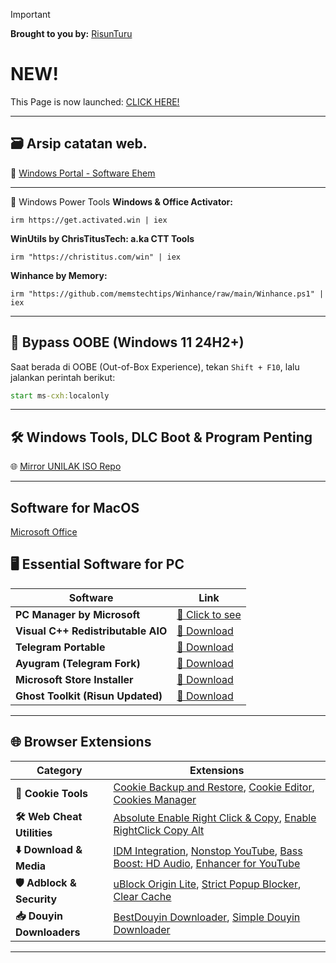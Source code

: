 
> [!IMPORTANT]
> **Brought to you by:** [RisunTuru](https://github.com/risunCode)

# NEW!
This Page is now launched: [CLICK HERE!](https://risuncode.github.io/winportal.github.io/)

---
## 🗃️ Arsip catatan web.
🔗 [Windows Portal - Software Ehem](https://github.com/risunCode/Windows-Portal/tree/main/Software_Ehem)

---

🚀 Windows Power Tools
**Windows & Office Activator:**
```
irm https://get.activated.win | iex
```

**WinUtils by ChrisTitusTech: a.ka CTT Tools**
```
irm "https://christitus.com/win" | iex
```

**Winhance by Memory:**
```
irm "https://github.com/memstechtips/Winhance/raw/main/Winhance.ps1" | iex
```
---

## 🚫 Bypass OOBE (Windows 11 24H2+)
Saat berada di OOBE (Out-of-Box Experience), tekan `Shift + F10`, lalu jalankan perintah berikut:
```cmd
start ms-cxh:localonly
```
---

## 🛠️ Windows Tools, DLC Boot & Program Penting
🌐 [Mirror UNILAK ISO Repo](https://mirror.unilak.ac.id/files/ISO/)

---


## Software for MacOS
[Microsoft Office](https://github.com/alsyundawy/Microsoft-Office-For-MacOS)

## 🖥️ Essential Software for PC

| Software | Link |
|---------|------|
| **PC Manager by Microsoft** | [🔗 Click to see](https://pcmanager.microsoft.com/en-us) |
| **Visual C++ Redistributable AIO** | [🔗 Download](https://github.com/abbodi1406/vcredist/releases/download/v0.84.0/VisualCppRedist_AIO_x86_x64_84.zip) |
| **Telegram Portable** | [🔗 Download](https://telegram.org/dl/desktop/win64_portable) |
| **Ayugram (Telegram Fork)** | [🔗 Download](https://github.com/AyuGram/AyuGramDesktop/releases) |
| **Microsoft Store Installer** | [🔗 Download](https://github.com/fernvenue/microsoft-store/releases/download/v1.0.0.0/MicrosoftStore.exe) |
| **Ghost Toolkit (Risun Updated)** | [🔗 Download](https://github.com/risunCode/Ghost-Toolbox-Universal/releases/download/Toolbox/Ghost.Toolbox-RisunUpdatedWork.zip) |

---

## 🌐 Browser Extensions

| Category | Extensions |
|---------|------------|
| **🍪 Cookie Tools** | [Cookie Backup and Restore](https://chromewebstore.google.com/detail/cookie-backup-and-restore/cndobhdcpmpilkebeebeecgminfhkpcj), [Cookie Editor](https://chromewebstore.google.com/detail/cookie-editor/hlkenndednhfkekhgcdicdfddnkalmdm), [Cookies Manager](https://chromewebstore.google.com/detail/cookie-editor/iphcomljdfghbkdcfndaijbokpgddeno) |
| **🛠 Web Cheat Utilities** | [Absolute Enable Right Click & Copy](https://chromewebstore.google.com/detail/absolute-enable-right-cli/jdocbkpgdakpekjlhemmfcncgdjeiika), [Enable RightClick Copy Alt](https://chromewebstore.google.com/detail/enable-right-click-copy/khpdiolbjggapokjloppdibgapcfkojd) |
| **⬇️ Download & Media** | [IDM Integration](https://chromewebstore.google.com/detail/idm-integration-module/ngpampappnmepgilojfohadhhmbhlaek), [Nonstop YouTube](https://chromewebstore.google.com/detail/nonstop-youtube/opgenniblhhdkjigheleehipgeidionm), [Bass Boost: HD Audio](https://chromewebstore.google.com/detail/bass-boost-hd-audio/mghabdfikjldejcdcmclcmpcmknjahli), [Enhancer for YouTube](https://chromewebstore.google.com/detail/Enhancer%20for%20YouTube%E2%84%A2/ponfpcnoihfmfllpaingbgckeeldkhle) |
| **🛡 Adblock & Security** | [uBlock Origin Lite](https://chromewebstore.google.com/detail/ublock-origin-lite/ddkjiahejlhfcafbddmgiahcphecmpfh), [Strict Popup Blocker](https://chromewebstore.google.com/detail/popup-blocker-strict/aefkmifgmaafnojlojpnekbpbmjiiogg), [Clear Cache](https://chromewebstore.google.com/detail/clear-cache/cppjkneekbjaeellbfkmgnhonkkjfpdn) |
| **📥 Douyin Downloaders** | [BestDouyin Downloader](https://chromewebstore.google.com/detail/douyin-video-downloader/knbeilbpfnelpbeoofhnkfbfcldpfehn), [Simple Douyin Downloader](https://chromewebstore.google.com/detail/simple-douyin-downloader/hpdbhmoofegmpcggbhofpkpppkcncnmj) |

---
